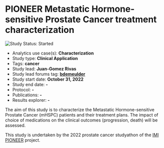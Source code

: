 PIONEER Metastatic Hormone-sensitive Prostate Cancer treatment characterization
=============

<img src="https://img.shields.io/badge/Study%20Status-Started-blue.svg" alt="Study Status: Started">

- Analytics use case(s): **Characterization**
- Study type: **Clinical Application**
- Tags: **cancer**
- Study lead: **Juan-Gomez Rivas**
- Study lead forums tag: **[bdemeulder](https://forums.ohdsi.org/u/bdemeulder)**
- Study start date: **October 31, 2022**
- Study end date: **-**
- Protocol: **-**
- Publications: **-**
- Results explorer: **-**

The aim of this study is to characterize the Metastatic Hormone-sensitive Prostate Cancer (mHSPC) patients and their treatment plans. The impact of choice of medications on the clinical outcomes (progression, death) will be assessed.

This study is undertaken by the 2022 prostate cancer studyathon of the [IMI PIONEER](https://prostate-pioneer.eu) project.
